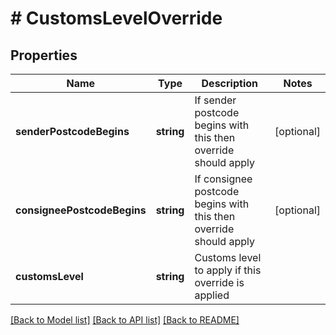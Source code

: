 # # CustomsLevelOverride

## Properties

Name | Type | Description | Notes
------------ | ------------- | ------------- | -------------
**senderPostcodeBegins** | **string** | If sender postcode begins with this then override should apply | [optional]
**consigneePostcodeBegins** | **string** | If consignee postcode begins with this then override should apply | [optional]
**customsLevel** | **string** | Customs level to apply if this override is applied |

[[Back to Model list]](../../README.md#models) [[Back to API list]](../../README.md#endpoints) [[Back to README]](../../README.md)
